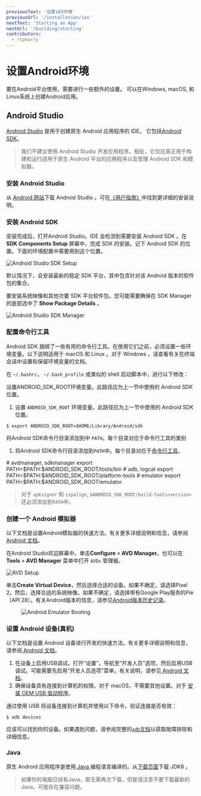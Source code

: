 ```yaml
---
previousText: '设置iOS环境'
previousUrl: '/installation/ios'
nextText: 'Starting an App'
nextUrl: '/building/starting'
contributors:
  - rtpHarry
---
```


# 设置Android环境

要在Android平台使用，需要进行一些额外的设置。 可以在Windows, macOS, 和Linux系统上创建Android应用。

## Android Studio

<a href="https://developer.android.com/studio/" target="_blank">Android Studio</a> 是用于创建原生 Android 应用程序的 IDE。 它包括<a href="/faq/glossary#android-sdk">Android SDK</a>。

> 我们不建议使用 Android Studio 开发应用程序。相反，它仅应真正用于构建和运行适用于原生 Android 平台的应用程序以及管理 Android SDK 和模拟器。

### 安装 Android Studio

从 <a href="https://developer.android.com/studio/" target="_blank">Android 网站</a>下载 Android Studio  。可在<a href="https://developer.android.com/studio/install" target="_blank">《用户指南》</a>中找到更详细的安装说明。

### 安装 Android SDK

安装完成后，打开Android Studio。IDE 会检测到需要安装 Android SDK 。在**SDK Components Setup** 屏幕中，完成 SDK 的安装。记下 Android SDK 的位置。下面的环境配置中需要用到这个位置。

![Android Studio SDK Setup](/assets/img/installation/android-studio-sdk-setup.png)

默认情况下，会安装最新的稳定 SDK 平台，其中包含针对该 Android 版本的软件包的集合。

要安装系统映像和其他次要 SDK 平台软件包，您可能需要确保在 SDK Manager 的底部选中了 **Show Package Details** 。

![Android Studio SDK Manager](/assets/img/installation/android-studio-sdk.png)

### 配置命令行工具

Android SDK 捆绑了一些有用的命令行工具。在使用它们之前，必须设置一些环境变量。以下说明适用于 macOS 和 Linux 。对于 Windows ，请查看有关在终端会话中设置和保留环境变量的文档。

在 `~/.bashrc`， `~/.bash_profile` 或类似的 shell 启动脚本中，进行以下修改：

设置ANDROID_SDK_ROOT环境变量。此路径应为上一节中使用的 Android SDK 位置。
1. 设置 `ANDROID_SDK_ROOT` 环境变量。此路径应为上一节中使用的 Android SDK 位置。

```shell
$ export ANDROID_SDK_ROOT=$HOME/Library/Android/sdk
```
将Android SDK命令行目录添加到中 `PATH`。每个目录对应于命令行工具的类别
1. 将Android SDK命令行目录添加到`PATH`中。每个目录对应于<a href="https://developer.android.com/studio/command-line/" target="_blank">命令行工具</a>。

<command-line nobuttons>
  <command-output># avdmanager, sdkmanager</command-output>
  <command-prompt>export PATH=$PATH:$ANDROID_SDK_ROOT/tools/bin</command-prompt>
  <command-output># adb, logcat</command-output>
  <command-prompt>export PATH=$PATH:$ANDROID_SDK_ROOT/platform-tools</command-prompt>
  <command-output># emulator</command-output>
  <command-prompt>export PATH=$PATH:$ANDROID_SDK_ROOT/emulator</command-prompt>
</command-line>

> 对于 `apksigner` 和 `zipalign`, `$ANDROID_SDK_ROOT/build-tools<version>` 还必须添加到`PATH`中。

### 创建一个 Android 模拟器

以下文档是设置Android模拟器的快速方法。有关更多详细说明和信息，请参阅<a href="https://developer.android.com/studio/run/managing-avds" target="_blank"> Android 文档</a>。

在Android Studio欢迎屏幕中，单击**Configure** &raquo; **AVD Manager**。也可以在**Tools** &raquo; **AVD Manager** 菜单中打开 `AVDs` 管理器。

![AVD Setup](/assets/img/installation/android-studio-avd-setup.png)

单击**Create Virtual Device**，然后选择合适的设备。如果不确定，请选择Pixel 2。然后，选择合适的系统映像。如果不确定，请选择带有Google Play服务的Pie（API 28）。有关Android版本的信息，请参见<a href="https://en.wikipedia.org/wiki/Android_version_history" target="_blank">Android版本历史记录</a>。

<figure class="device">
  <img alt="Android Emulator Booting" src="/assets/img/installation/android-emulator-booting.png" />
</figure>

### 设置 Android 设备(真机)

以下文档是设置 Android 设备进行开发的快速方法。有关更多详细说明和信息，请参阅<a href="https://developer.android.com/studio/run/device" target="_blank"> Android 文档</a>。

1. 在设备上启用USB调试。打开“设置”，导航至“开发人员”选项，然后启用USB调试。可能需要先启用“开发人员选项”菜单。有关说明，请参见<a href="https://developer.android.com/studio/debug/dev-options" target="_blank"> Android 文档</a>。
2. 确保设备具有连接到计算机的权限。对于 macOS，不需要其他设置。对于 <a href="https://developer.android.com/studio/run/oem-usb" target="_blank">安装 OEM USB 驱动程序</a>。

通过使用 USB 将设备连接到计算机并使用以下命令，验证连接是否有效：

```shell
$ adb devices
```

应该可以找到你的设备。如果遇到问题，请参阅完整的<a href="https://developer.android.com/studio/command-line/adb" target="_blank"><code>adb</code>文档</a>以获取故障排除和详细信息。

### Java

原生 Android 应用程序是使用<a href="https://java.com/en/" target="_blank"> Java </a>编程语言编译的。从<a href="https://www.oracle.com/technetwork/java/javase/downloads/jdk8-downloads-2133151.html" target="_blank">下载页面</a>下载 JDK8 。

> 如果你的电脑已经有Java，那无需再次下载，但是请注意不要下载最新的Java，可能存在兼容问题。
